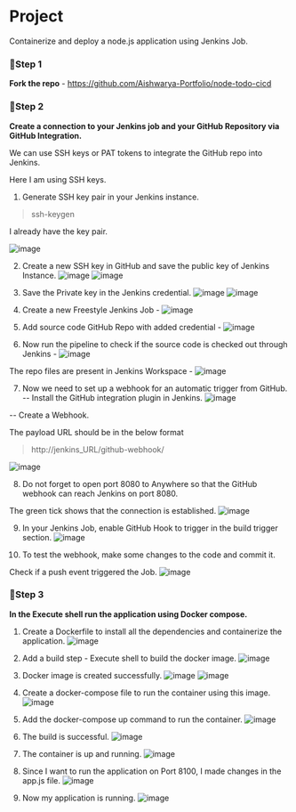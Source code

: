 # Project
Containerize and deploy a node.js application using Jenkins Job.

### 🔹Step 1
**Fork the repo** - https://github.com/Aishwarya-Portfolio/node-todo-cicd

### 🔹Step 2
**Create a connection to your Jenkins job and your GitHub Repository via GitHub Integration.**

We can use SSH keys or PAT tokens to integrate the GitHub repo into Jenkins.

Here I am using SSH keys.

1. Generate SSH key pair in your Jenkins instance.
> ssh-keygen

I already have the key pair.

![image](https://github.com/Aishwarya-Portfolio/node-todo-cicd/assets/91592578/535a92f9-e4b3-4df0-950b-46636d62150b)

2. Create a new SSH key in GitHub and save the public key of Jenkins Instance.
![image](https://github.com/Aishwarya-Portfolio/node-todo-cicd/assets/91592578/65ee0fc2-9675-495b-8734-32ef197e1ec1)
![image](https://github.com/Aishwarya-Portfolio/node-todo-cicd/assets/91592578/56454e3d-6529-4e43-a559-fd630ac4556c)

3. Save the Private key in the Jenkins credential.
![image](https://github.com/Aishwarya-Portfolio/node-todo-cicd/assets/91592578/b2117c84-bbf9-4f0c-bbb0-f74569e864c0)
![image](https://github.com/Aishwarya-Portfolio/node-todo-cicd/assets/91592578/aff79845-83a6-4af3-8879-930ebd057f10)

4. Create a new Freestyle Jenkins Job -
![image](https://github.com/Aishwarya-Portfolio/node-todo-cicd/assets/91592578/fd56a28c-5807-40d8-b547-5a3b3d7e7595)

5. Add source code GitHub Repo with added credential -
![image](https://github.com/Aishwarya-Portfolio/node-todo-cicd/assets/91592578/7728a83e-1297-49d3-bfcb-147c39e7b139)

6. Now run the pipeline to check if the source code is checked out through Jenkins -
![image](https://github.com/Aishwarya-Portfolio/node-todo-cicd/assets/91592578/4aab0360-7f4a-47a0-ac12-8d074a3d9a32)

The repo files are present in Jenkins Workspace -
![image](https://github.com/Aishwarya-Portfolio/node-todo-cicd/assets/91592578/377bcf27-5c05-46d8-b4ba-e9e54ab2b0e7)

7. Now we need to set up a webhook for an automatic trigger from GitHub.
-- Install the GitHub integration plugin in Jenkins.
![image](https://github.com/Aishwarya-Portfolio/node-todo-cicd/assets/91592578/27dda5ed-249b-4244-bd74-c64c7f6ad362)

-- Create a Webhook.

The payload URL should be in the below format
> http://jenkins_URL/github-webhook/

![image](https://github.com/Aishwarya-Portfolio/node-todo-cicd/assets/91592578/dc3780b4-18a9-4792-9122-e61d414d54a5)

8. Do not forget to open port 8080 to Anywhere so that the GitHub webhook can reach Jenkins on port 8080.

The green tick shows that the connection is established.
![image](https://github.com/Aishwarya-Portfolio/node-todo-cicd/assets/91592578/a9c3d058-c994-44c0-96fc-d95d603cf218)

9. In your Jenkins Job, enable GitHub Hook to trigger in the build trigger section.
![image](https://github.com/Aishwarya-Portfolio/node-todo-cicd/assets/91592578/ab1c5b87-3a24-43e0-9938-e9a1dd6498d2)

10. To test the webhook, make some changes to the code and commit it.

Check if a push event triggered the Job.
![image](https://github.com/Aishwarya-Portfolio/node-todo-cicd/assets/91592578/84647105-7502-44e6-af40-3f530271dfc0)

### 🔹Step 3
**In the Execute shell run the application using Docker compose.**
1. Create a Dockerfile to install all the dependencies and containerize the application.
![image](https://github.com/Aishwarya-Portfolio/node-todo-cicd/assets/91592578/7baaad93-6c71-4c5f-bdd8-e94cc48f8970)

2. Add a build step - Execute shell to build the docker image.
![image](https://github.com/Aishwarya-Portfolio/node-todo-cicd/assets/91592578/54cfa9c6-f4a2-4666-ba09-7ffe48595232)

3. Docker image is created successfully.
![image](https://github.com/Aishwarya-Portfolio/node-todo-cicd/assets/91592578/5dac6177-1898-400f-9ed7-ea8808982969)
![image](https://github.com/Aishwarya-Portfolio/node-todo-cicd/assets/91592578/1e1549e7-6856-43ea-8df6-bada566a5b42)

4. Create a docker-compose file to run the container using this image.
![image](https://github.com/Aishwarya-Portfolio/node-todo-cicd/assets/91592578/9e4ca77f-cbec-45cd-b861-dc10f5dce6ed)

5. Add the docker-compose up command to run the container.
![image](https://github.com/Aishwarya-Portfolio/node-todo-cicd/assets/91592578/b62010e0-a1d9-4049-9bff-146b4c277088)

6. The build is successful.
![image](https://github.com/Aishwarya-Portfolio/node-todo-cicd/assets/91592578/2c4cc437-4b13-4828-8d4e-db4f0d156cf6)

7. The container is up and running.
![image](https://github.com/Aishwarya-Portfolio/node-todo-cicd/assets/91592578/79e5418f-8192-4601-956e-4c790a40c944)

8. Since I want to run the application on Port 8100, I made changes in the app.js file.
![image](https://github.com/Aishwarya-Portfolio/node-todo-cicd/assets/91592578/19b66e05-85d6-40d9-94ca-7cc627fbde6b)

9. Now my application is running.
![image](https://github.com/Aishwarya-Portfolio/node-todo-cicd/assets/91592578/bee98cd7-234c-436b-8971-038f3b0b853c)


